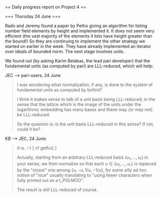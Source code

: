 == Daily progress report on Project 4 ==

=== Thursday 24 June ===


Rado and Jeremy found a paper by Petho giving an algorithm for listing number field elements by height and implemented it.  It does not seem very efficient (the vast majority of the elements it lists have height greater than the bound!)  So they are continuing to implement the other strategy we started on earlier in the week.  They have already implemented an iterator over ideals of bounded norm.  The next stage involves units.  

We found out (by asking Karim Belabas, the lead pari developer) that the fundamental units (as computed by pari) are LLL-reduced, which will help:

JEC --> pari-users, 24 June

<blockquote>
I was wondering what normalization, if any, is done to the system of
fundamental units as computed by bnfinit?

I think it makes sense to talk of a unit basis being LLL-reduced, in
the sense that the lattice which is the image of the units under the
logarithmic embedding has many bases and these may (or may not) be
LLL-reduced.

So the question is:  is the unit basis LLL-reduced in this sense?  If
not, could it be?
</blockquote>

KB --> JEC, 24 June:

<blockquote>
It is. :-)  [ cf getfu() ]

Actually, starting from an arbitrary LLL-reduced basis $(u_1,...,u_r)$ in your
sense, we then normalize so that each $u \in \{u_1,..., u_r\}$ is replaced
by the "nicest" one among $\{ u, -u, 1/u, -1/u \}$, for some silly ad hoc
notion of "nice" usually translating to "using fewer characters when
fully printed out as a t_POLMOD".

The result is still LLL-reduced of course.
</blockquote>
